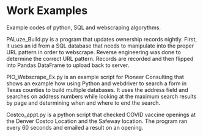 # Work Examples

Example codes of python, SQL and webscraping algorythms. 

PALuze_Build.py is a program that updates ownership records nightly.  First, it uses an id from a SQL database that needs to manipulate into the proper URL pattern in order to webscrape.  Reverse engineering was done to determine the correct URL pattern.  Records are recorded and then flipped into Pandas DataFrame to upload back to server. 

PIO_Webscrape_Ex.py is an example script for Pioneer Consulting that shows an example how using Python and webdriver to search a form in Texas counties to build multiple databases.  It uses the address field and searches on address numbers while looking at the maximum search results by page and determining when and where to end the search.  

Costco_appt.py is a python script that checked COVID vaccine openings at the Denver Costco Location and the Safeway location.  The program ran every 60 seconds and emailed a result on an opening.  
